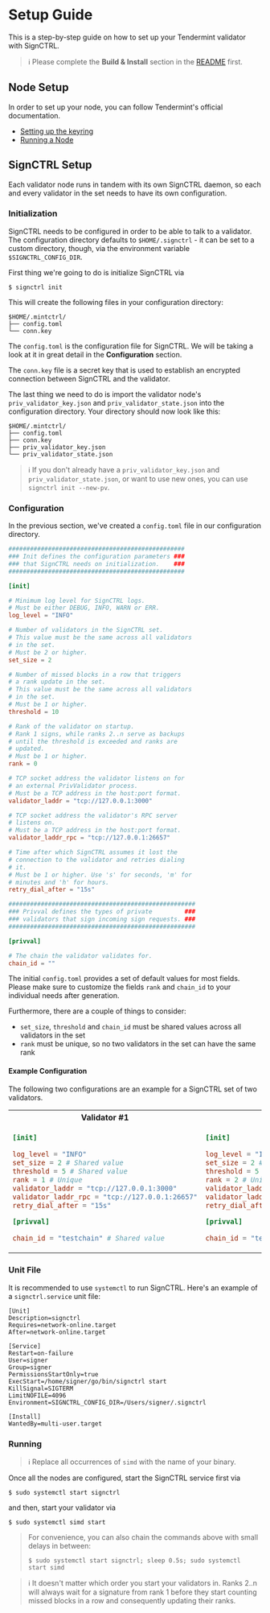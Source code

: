 # Setup Guide

This is a step-by-step guide on how to set up your Tendermint validator with SignCTRL.

> :information_source: Please complete the **Build & Install** section in the [README](../../README.md) first.

## Node Setup

In order to set up your node, you can follow Tendermint's official documentation.

* [Setting up the keyring](https://docs.cosmos.network/master/run-node/keyring.html)
* [Running a Node](https://docs.cosmos.network/master/run-node/run-node.html)

## SignCTRL Setup

Each validator node runs in tandem with its own SignCTRL daemon, so each and every validator in the set needs to have its own configuration.

### Initialization

SignCTRL needs to be configured in order to be able to talk to a validator. The configuration directory defaults to `$HOME/.signctrl` - it can be set to a custom directory, though, via the environment variable `$SIGNCTRL_CONFIG_DIR`.

First thing we're going to do is initialize SignCTRL via

```shell
$ signctrl init
```

This will create the following files in your configuration directory:

```text
$HOME/.mintctrl/
├── config.toml
└── conn.key
```

The `config.toml` is the configuration file for SignCTRL. We will be taking a look at it in great detail in the **Configuration** section.

The `conn.key` file is a secret key that is used to establish an encrypted connection between SignCTRL and the validator.

The last thing we need to do is import the validator node's `priv_validator_key.json` and `priv_validator_state.json` into the configuration directory. Your directory should now look like this:

```text
$HOME/.mintctrl/
├── config.toml
├── conn.key
├── priv_validator_key.json
└── priv_validator_state.json
```

> :information_source: If you don't already have a `priv_validator_key.json` and `priv_validator_state.json`, or want to use new ones, you can use `signctrl init --new-pv`.

### Configuration

In the previous section, we've created a `config.toml` file in our configuration directory.

```toml
#################################################
### Init defines the configuration parameters ###
### that SignCTRL needs on initialization.    ###
#################################################

[init]

# Minimum log level for SignCTRL logs.
# Must be either DEBUG, INFO, WARN or ERR.
log_level = "INFO"

# Number of validators in the SignCTRL set.
# This value must be the same across all validators
# in the set.
# Must be 2 or higher.
set_size = 2

# Number of missed blocks in a row that triggers
# a rank update in the set.
# This value must be the same across all validators
# in the set.
# Must be 1 or higher.
threshold = 10

# Rank of the validator on startup.
# Rank 1 signs, while ranks 2..n serve as backups
# until the threshold is exceeded and ranks are
# updated.
# Must be 1 or higher.
rank = 0

# TCP socket address the validator listens on for
# an external PrivValidator process.
# Must be a TCP address in the host:port format.
validator_laddr = "tcp://127.0.0.1:3000"

# TCP socket address the validator's RPC server
# listens on.
# Must be a TCP address in the host:port format.
validator_laddr_rpc = "tcp://127.0.0.1:26657"

# Time after which SignCTRL assumes it lost the
# connection to the validator and retries dialing
# it.
# Must be 1 or higher. Use 's' for seconds, 'm' for
# minutes and 'h' for hours.
retry_dial_after = "15s"

####################################################
### Privval defines the types of private         ###
### validators that sign incoming sign requests. ###
####################################################

[privval]

# The chain the validator validates for.
chain_id = ""
```

The initial `config.toml` provides a set of default values for most fields. Please make sure to customize the fields `rank` and `chain_id` to your individual needs after generation.

Furthermore, there are a couple of things to consider:

* `set_size`, `threshold` and `chain_id` must be shared values across all validators in the set
* `rank` must be unique, so no two validators in the set can have the same rank

#### Example Configuration

The following two configurations are an example for a SignCTRL set of two validators.

<table>
<tr>
<th>Validator #1</th>
<th>Validator #2</th>
</tr>
<tr>
<td>

```toml
[init]

log_level = "INFO"
set_size = 2 # Shared value
threshold = 5 # Shared value
rank = 1 # Unique
validator_laddr = "tcp://127.0.0.1:3000"
validator_laddr_rpc = "tcp://127.0.0.1:26657"
retry_dial_after = "15s"

[privval]

chain_id = "testchain" # Shared value
```

</td>
<td>

```toml
[init]

log_level = "INFO"
set_size = 2 # Shared value
threshold = 5 # Shared value
rank = 2 # Unique
validator_laddr = "tcp://127.0.0.1:3000"
validator_laddr_rpc = "tcp://127.0.0.1:26657"
retry_dial_after = "15s"

[privval]

chain_id = "testchain" # Shared value
```

</td>
</tr>
</table>

### Unit File

It is recommended to use `systemctl` to run SignCTRL. Here's an example of a `signctrl.service` unit file:

```text
[Unit]
Description=signctrl
Requires=network-online.target
After=network-online.target

[Service]
Restart=on-failure
User=signer
Group=signer
PermissionsStartOnly=true
ExecStart=/home/signer/go/bin/signctrl start
KillSignal=SIGTERM
LimitNOFILE=4096
Environment=SIGNCTRL_CONFIG_DIR=/Users/signer/.signctrl

[Install]
WantedBy=multi-user.target
```

### Running

> :information_source: Replace all occurrences of `simd` with the name of your binary.

Once all the nodes are configured, start the SignCTRL service first via

```shell
$ sudo systemctl start signctrl
```

and then, start your validator via

```shell
$ sudo systemctl simd start
```

> For convenience, you can also chain the commands above with small delays in between:
> ```shell
> $ sudo systemctl start signctrl; sleep 0.5s; sudo systemctl start simd
> ```

> :information_source: It doesn't matter which order you start your validators in. Ranks 2..n will always wait for a signature from rank 1 before they start counting missed blocks in a row and consequently updating their ranks.